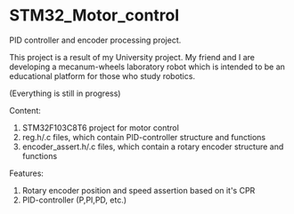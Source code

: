 # STM32_Motor_control
PID controller and encoder processing project.

This project is a result of my University project. My friend and I are developing a mecanum-wheels laboratory robot which is intended to be an educational platform for those who study robotics.

(Everything is still in progress)

Content:
1. STM32F103C8T6 project for motor control
2. reg.h/.c files, which contain PID-controller structure and functions
3. encoder_assert.h/.c files, which contain a rotary encoder structure and functions

Features:
1. Rotary encoder position and speed assertion based on it's CPR
2. PID-controller (P,PI,PD, etc.)
